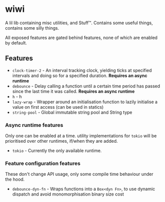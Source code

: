 # wiwi

A lil lib containing misc utilities, and Stuff™. Contains some useful things, contains some silly things.

All exposed features are gated behind features, none of which are enabled by default.

## Features

<!-- make sure to check Cargo.toml and workflow files too -->

- `clock-timer-2` - An interval tracking clock, yielding ticks at specified intervals and doing so for a specified duration. **Requires an async runtime**
- `debounce` - Delay calling a function until a certain time period has passed since the last time it was called. **Requires an async runtime**
- `h` - h
- `lazy-wrap` - Wrapper around an initialisation function to lazily initialise a value on first access (can be used in statics)
- `string-pool` - Global immutable string pool and String type

### Async runtime features

Only one can be enabled at a time. utility implementations for `tokio` will be prioritised over other runtimes, if/when they are added.

- `tokio` - Currently the only available runtime.

### Feature configuration features

These don't change API usage, only some compile time behaviour under the hood.

- `debounce-dyn-fn` - Wraps functions into a `Box<dyn Fn>`, to use dynamic dispatch and avoid monomorphisation binary size cost
